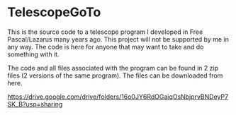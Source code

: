 # TelescopeGoTo
This is the source code to a telescope program I developed in Free Pascal/Lazarus many years ago. This project will not be supported by me in any way. The code is here for anyone that may want to take and do something with it.

The code and all files associated with the program can be found in 2 zip files (2 versions of the same program). The files can be downloaded from here.

https://drive.google.com/drive/folders/16o0JY6RdOGaiqOsNbjprvBNDeyP7SK_B?usp=sharing
